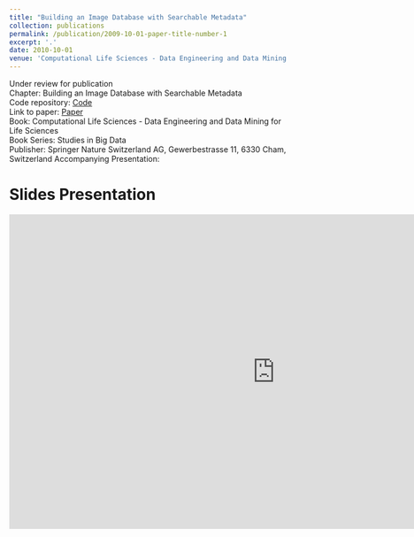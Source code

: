 ```yaml
---
title: "Building an Image Database with Searchable Metadata"
collection: publications
permalink: /publication/2009-10-01-paper-title-number-1
excerpt: '.'
date: 2010-10-01
venue: 'Computational Life Sciences - Data Engineering and Data Mining for Life Sciences'
---
```


Under review for publication <br>
Chapter: Building an Image Database with Searchable Metadata <br>
Code repository: [Code](https://github.com/ShreyaKapoor18/biomed_images_metadb) <br>
Link to paper: [Paper](https://link.springer.com/chapter/10.1007/978-3-031-08411-9_19?fromPaywallRec=false) <br>
Book: Computational Life Sciences - Data Engineering and Data Mining for Life Sciences <br>
Book Series: Studies in Big Data <br>
Publisher: Springer Nature Switzerland AG, Gewerbestrasse 11, 6330 Cham, Switzerland
Accompanying Presentation:
<!DOCTYPE html>
<html lang="en">
<head>
  <meta charset="UTF-8">
  <meta name="viewport" content="width=device-width, initial-scale=1.0">
  <title>Building an Image Database with Searchable Metadata</title>
</head>
<body>
  <h1>Slides Presentation</h1>
  <iframe 
    src="https://docs.google.com/presentation/d/1hcDu4EyV7T8GbWCOgNJOvSjPh-W2dfmhAbXcoYHIm8U/embed" 
    frameborder="0" 
    width="960" 
    height="569" 
    allowfullscreen="true" 
    mozallowfullscreen="true" 
    webkitallowfullscreen="true">
  </iframe>
</body>
</html>
